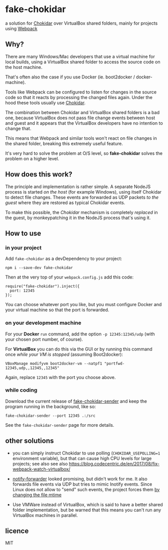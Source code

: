 # fake-chokidar

a solution for [Chokidar](https://github.com/paulmillr/chokidar) over VirtualBox
shared folders, mainly for projects using [Webpack](http://webpack.github.io/)


## Why?

There are many Windows/Mac developers that use a virtual machine for local
builds, using a VirtualBox shared folder to access the source code on the host
machine.

That's often also the case if you use Docker (ie. boot2docker / docker-machine).

Tools like Webpack can be configured to listen for changes in the source code
so that it reacts by processing the changed files again. Under the hood these
tools usually use [Chokidar](https://github.com/paulmillr/chokidar).

The combination between Chokidar and VirtualBox shared folders is a bad one,
because VirtualBox does not pass file change events between host and guest and
it appears that the VirtualBox developers have no intention to change that.

This means that Webpack and similar tools won't react on file changes in the
shared folder, breaking this extremely useful feature.

It's very hard to solve the problem at O/S level, so **fake-chokidar** solves
the problem on a higher level.


## How does this work?

The principle and implementation is rather simple. A separate NodeJS process is
started *on the host* (for example Windows), using itself Chokidar to detect
file changes. These events are forwarded as UDP packets *to the guest* where
they are restored as typical Chokidar events.

To make this possible, the *Chokidar* mechanism is completely *replaced* in the
guest, by monkeypatching it in the NodeJS process that's using it.

## How to use

### in your project

Add `fake-chokidar` as a devDependency to your project:

`npm i --save-dev fake-chokidar`


Then at the very top of your `webpack.config.js` add this code:

```
require("fake-chokidar").inject({
  port: 12345
});
```

You can choose whatever port you like, but you must configure Docker and your
virtual machine so that the port is forwarded.


### on your development machine

For your **Docker** `run` command, add the option `-p 12345:12345/udp` (with your
chosen port number, of course).

For **VirtualBox** you can do this via the GUI or by running this command once
*while your VM is stopped* (assuming Boot2docker):

```
VBoxManage modifyvm boot2docker-vm --natpf1 "portfwd-12345,udp,,12345,,12345"
```

Again, replace `12345` with the port you choose above.


### while coding

Download the current release of [fake-chokidar-sender](https://github.com/jampy/fake-chokidar-sender/releases)
and keep the program running in the background, like so:

```
fake-chokidar-sender --port 12345 .:/src
```

See the `fake-chokidar-sender` page for more details.


## other solutions

- you can simply instruct Chokidar to use polling (`CHOKIDAR_USEPOLLING=1`
  environment variable), but that can cause high CPU levels for large projects;
  see also see also https://blog.codecentric.de/en/2017/08/fix-webpack-watch-virtualbox/

- [notify-forwarder](https://github.com/mhallin/notify-forwarder) looked
  promising, but didn't work for me. It also forwards file events via UDP but
  tries to mimic Inotify events. Since Linux does not allow to "send" such
  events, the project forces them [by changing the file mtime](https://github.com/mhallin/notify-forwarder/issues/2#issuecomment-143846590)

- Use VMWare instead of VirtualBox, which is said to have a better shared folder
  implementation, but be warned that this means you can't run any VirtualBox
 machines in parallel.


## licence

MIT